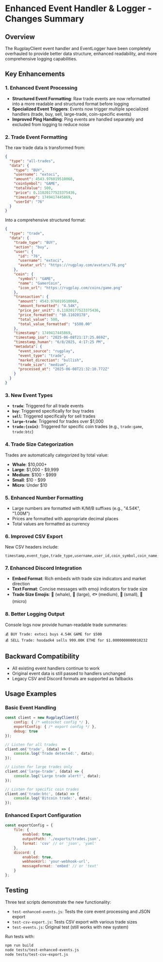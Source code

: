 # Enhanced Event Handler & Logger - Changes Summary

## Overview
The RugplayClient event handler and EventLogger have been completely overhauled to provide better data structure, enhanced readability, and more comprehensive logging capabilities.

## Key Enhancements

### 1. Enhanced Event Processing
- **Structured Event Formatting**: Raw trade events are now reformatted into a more readable and structured format before logging
- **Specialized Event Triggers**: Events now trigger multiple specialized handlers (trade, buy, sell, large-trade, coin-specific events)
- **Improved Ping Handling**: Ping events are handled separately and excluded from logging to reduce noise

### 2. Trade Event Formatting
The raw trade data is transformed from:
```json
{
  "type": "all-trades",
  "data": {
    "type": "BUY",
    "username": "extoci",
    "amount": 4543.976019510068,
    "coinSymbol": "GAME",
    "totalValue": 500,
    "price": 0.11020177523375436,
    "timestamp": 1749417445869,
    "userId": "76"
  }
}
```

Into a comprehensive structured format:
```json
{
  "type": "trade",
  "data": {
    "trade_type": "BUY",
    "action": "buy",
    "user": {
      "id": "76",
      "username": "extoci",
      "avatar_url": "https://rugplay.com/avatars/76.png"
    },
    "coin": {
      "symbol": "GAME",
      "name": "GamerCoin",
      "icon_url": "https://rugplay.com/coins/game.png"
    },
    "transaction": {
      "amount": 4543.976019510068,
      "amount_formatted": "4.54K",
      "price_per_unit": 0.11020177523375436,
      "price_formatted": "$0.11020178",
      "total_value": 500,
      "total_value_formatted": "$500.00"
    },
    "timestamp": 1749417445869,
    "timestamp_iso": "2025-06-08T21:17:25.869Z",
    "timestamp_human": "6/8/2025, 4:17:25 PM",
    "metadata": {
      "event_source": "rugplay",
      "event_type": "trade",
      "market_direction": "bullish",
      "trade_size": "medium",
      "processed_at": "2025-06-08T21:32:10.772Z"
    }
  }
}
```

### 3. New Event Types
- **`trade`**: Triggered for all trade events
- **`buy`**: Triggered specifically for buy trades  
- **`sell`**: Triggered specifically for sell trades
- **`large-trade`**: Triggered for trades over $1,000
- **`trade:{coin}`**: Triggered for specific coin trades (e.g., `trade:game`, `trade:btc`)

### 4. Trade Size Categorization
Trades are automatically categorized by total value:
- **Whale**: $10,000+
- **Large**: $1,000 - $9,999
- **Medium**: $100 - $999
- **Small**: $10 - $99
- **Micro**: Under $10

### 5. Enhanced Number Formatting
- Large numbers are formatted with K/M/B suffixes (e.g., "4.54K", "1.00M")
- Prices are formatted with appropriate decimal places
- Total values are formatted as currency

### 6. Improved CSV Export
New CSV headers include:
```
timestamp,event_type,trade_type,username,user_id,coin_symbol,coin_name,amount,amount_formatted,price,price_formatted,total_value,total_value_formatted,trade_size,market_direction
```

### 7. Enhanced Discord Integration
- **Embed Format**: Rich embeds with trade size indicators and market direction
- **Text Format**: Concise messages with emoji indicators for trade size
- **Trade Size Emojis**: 🐋 (whale), 🦈 (large), 🐟 (medium), 🐠 (small), 🦐 (micro)

### 8. Better Logging Output
Console logs now provide human-readable trade summaries:
```
💰 BUY Trade: extoci buys 4.54K GAME for $500
💰 SELL Trade: hoodadk4 sells 999.00K ETHE for $1.0000000000010232
```

## Backward Compatibility
- All existing event handlers continue to work
- Original event data is still passed to handlers unchanged
- Legacy CSV and Discord formats are supported as fallbacks

## Usage Examples

### Basic Event Handling
```javascript
const client = new RugplayClient({
    config: { /* websocket config */ },
    exportConfig: { /* export config */ },
    debug: true
});

// Listen for all trades
client.on('trade', (data) => {
    console.log('Trade detected:', data);
});

// Listen for large trades only
client.on('large-trade', (data) => {
    console.log('Large trade alert!', data);
});

// Listen for specific coin trades
client.on('trade:btc', (data) => {
    console.log('Bitcoin trade:', data);
});
```

### Enhanced Export Configuration
```javascript
const exportConfig = {
    file: {
        enabled: true,
        outputPath: './exports/trades.json',
        format: 'csv' // or 'json', 'yaml'
    },
    discord: {
        enabled: true,
        webhookUrl: 'your-webhook-url',
        messageFormat: 'embed' // or 'text'
    }
};
```

## Testing
Three test scripts demonstrate the new functionality:
- `test-enhanced-events.js`: Tests the core event processing and JSON export
- `test-csv-export.js`: Tests CSV export with various trade sizes
- `test-events.js`: Original test (still works with new system)

Run tests with:
```bash
npm run build
node tests/test-enhanced-events.js
node tests/test-csv-export.js
```
